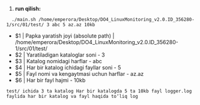 
1. **run qilish:** 
  ```
    ./main.sh /home/emperora/Desktop/DO4_LinuxMonitoring_v2.0.ID_356280-1/src/01/test/ 3 abc 5 az.az 10kb
  ```
- $1 | Papka yaratish joyi (absolute path) | /home/emperora/Desktop/DO4_LinuxMonitoring_v2.0.ID_356280-1/src/01/test/
- $2 | Yaratiladigan kataloglar soni - 3
- $3 | Katalog nomidagi harflar - abc
- $4 | Har bir katalog ichidagi fayllar soni - 5
- $5 | Fayl nomi va kengaytmasi uchun harflar - az.az
- $6 | Har bir fayl hajmi - 10kb

`test/ ichida 3 ta katalog
Har bir katalogda 5 ta 10kb fayl
logger.log faylida har bir katalog va fayl haqida to‘liq log`
